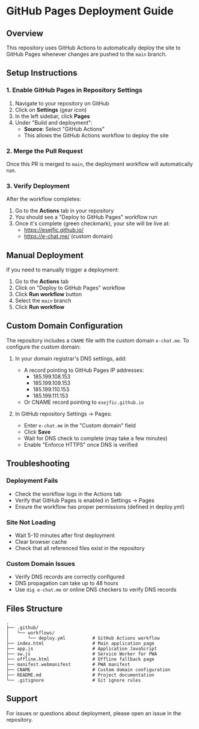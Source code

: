 # GitHub Pages Deployment Guide

## Overview

This repository uses GitHub Actions to automatically deploy the site to GitHub Pages whenever changes are pushed to the `main` branch.

## Setup Instructions

### 1. Enable GitHub Pages in Repository Settings

1. Navigate to your repository on GitHub
2. Click on **Settings** (gear icon)
3. In the left sidebar, click **Pages**
4. Under "Build and deployment":
   - **Source**: Select "GitHub Actions"
   - This allows the GitHub Actions workflow to deploy the site

### 2. Merge the Pull Request

Once this PR is merged to `main`, the deployment workflow will automatically run.

### 3. Verify Deployment

After the workflow completes:
1. Go to the **Actions** tab in your repository
2. You should see a "Deploy to GitHub Pages" workflow run
3. Once it's complete (green checkmark), your site will be live at:
   - https://esejfic.github.io/
   - https://e-chat.me/ (custom domain)

## Manual Deployment

If you need to manually trigger a deployment:

1. Go to the **Actions** tab
2. Click on "Deploy to GitHub Pages" workflow
3. Click **Run workflow** button
4. Select the `main` branch
5. Click **Run workflow**

## Custom Domain Configuration

The repository includes a `CNAME` file with the custom domain `e-chat.me`. To configure the custom domain:

1. In your domain registrar's DNS settings, add:
   - A record pointing to GitHub Pages IP addresses:
     - 185.199.108.153
     - 185.199.109.153
     - 185.199.110.153
     - 185.199.111.153
   - Or CNAME record pointing to `esejfic.github.io`

2. In GitHub repository Settings → Pages:
   - Enter `e-chat.me` in the "Custom domain" field
   - Click **Save**
   - Wait for DNS check to complete (may take a few minutes)
   - Enable "Enforce HTTPS" once DNS is verified

## Troubleshooting

### Deployment Fails

- Check the workflow logs in the Actions tab
- Verify that GitHub Pages is enabled in Settings → Pages
- Ensure the workflow has proper permissions (defined in deploy.yml)

### Site Not Loading

- Wait 5-10 minutes after first deployment
- Clear browser cache
- Check that all referenced files exist in the repository

### Custom Domain Issues

- Verify DNS records are correctly configured
- DNS propagation can take up to 48 hours
- Use `dig e-chat.me` or online DNS checkers to verify DNS records

## Files Structure

```
.
├── .github/
│   └── workflows/
│       └── deploy.yml          # GitHub Actions workflow
├── index.html                  # Main application page
├── app.js                      # Application JavaScript
├── sw.js                       # Service Worker for PWA
├── offline.html                # Offline fallback page
├── manifest.webmanifest        # PWA manifest
├── CNAME                       # Custom domain configuration
├── README.md                   # Project documentation
└── .gitignore                  # Git ignore rules
```

## Support

For issues or questions about deployment, please open an issue in the repository.
